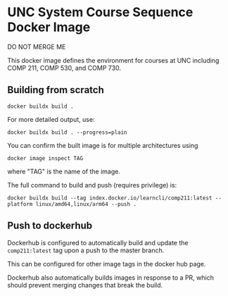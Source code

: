 # UNC System Course Sequence Docker Image

DO NOT MERGE ME

This docker image defines the environment for courses at UNC including
COMP 211, COMP 530, and COMP 730.

## Building from scratch

`docker buildx build .`

For more detailed output, use:

`docker buildx build . --progress=plain`

You can confirm the built image is for multiple architectures using

`docker image inspect TAG`

where "TAG" is the name of the image.

The full command to build and push (requires privilege) is:

`docker buildx build --tag index.docker.io/learncli/comp211:latest --platform linux/amd64,linux/arm64 --push .`

## Push to dockerhub

Dockerhub is configured to automatically build and update the
`comp211:latest` tag upon a push to the master branch.

This can be configured for other image tags in the docker hub page.

Dockerhub also automatically builds images in response to a PR,
which should prevent merging changes that break the build.
